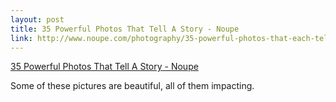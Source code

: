 ```yaml
--- 
layout: post
title: 35 Powerful Photos That Tell A Story - Noupe
link: http://www.noupe.com/photography/35-powerful-photos-that-each-tells-a-story.html
---
```

<a href=
"http://www.noupe.com/photography/35-powerful-photos-that-each-tells-a-story.html">
35 Powerful Photos That Tell A Story - Noupe</a><br>

<p>Some of these pictures are beautiful, all of them impacting.</p>
